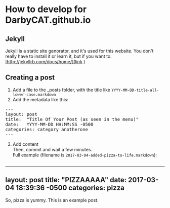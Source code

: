 # How to develop for DarbyCAT.github.io</h2>
## Jekyll
Jekyll is a static site genorator, and it's used for this website. You don't really have to install it or learn it, but if you want to:
[http://jekyllrb.com/docs/home/](link.)
## Creating a post
1. Add a file to the _posts folder, with the title like `YYYY-MM-DD-title-all-lower-case.markdown`
2. Add the metadata like this:
 
  <pre>
---
layout: post
title:  "Title Of Your Post (as seen in the menu)"
date:   YYYY-MM-DD HH:MM:SS -0500
categories: category anotherone
---</pre>
3. Add content  
Then, commit and wait a few minutes.  
Full example (filename is `2017-03-04-added-pizza-to-life.markdown`):<pre>
---
layout: post
title:  "PIZZAAAAA"
date:   2017-03-04 18:39:36 -0500
categories: pizza
---
So, pizza is yummy. This is an example post.</pre>
